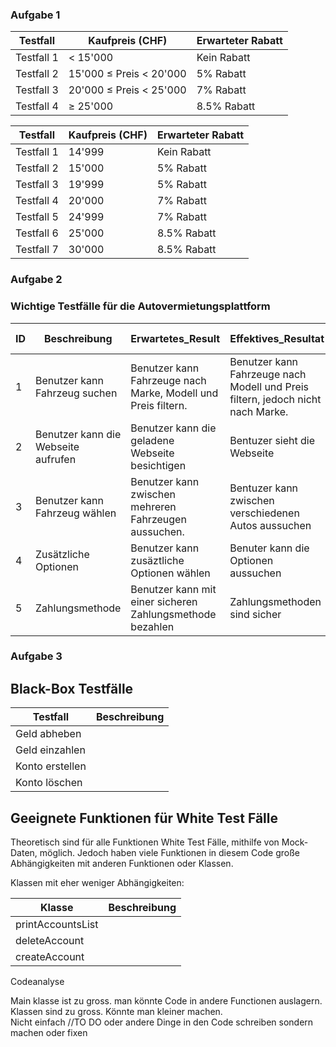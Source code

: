 ### Aufgabe 1

| Testfall   | Kaufpreis (CHF)             | Erwarteter Rabatt |
|------------|-----------------------------|-------------------|
| Testfall 1 | < 15'000                    | Kein Rabatt       |
| Testfall 2 | 15'000 ≤ Preis < 20'000     | 5% Rabatt         |
| Testfall 3 | 20'000 ≤ Preis < 25'000     | 7% Rabatt         |
| Testfall 4 | ≥ 25'000                    | 8.5% Rabatt       |

| Testfall   | Kaufpreis (CHF) | Erwarteter Rabatt |
|------------|------------------|-------------------|
| Testfall 1 | 14'999           | Kein Rabatt       |
| Testfall 2 | 15'000           | 5% Rabatt         |
| Testfall 3 | 19'999           | 5% Rabatt         |
| Testfall 4 | 20'000           | 7% Rabatt         |
| Testfall 5 | 24'999           | 7% Rabatt         |
| Testfall 6 | 25'000           | 8.5% Rabatt       |
| Testfall 7 | 30'000           | 8.5% Rabatt       |

### Aufgabe 2
### Wichtige Testfälle für die Autovermietungsplattform 

| ID         | Beschreibung                  | Erwartetes_Result | Effektives_Resultat| Status           | Mögliche Ursache  |
|------------|-------------------------------|-------------------   |--------------------|------------------|------------------ |
|     1      | Benutzer kann Fahrzeug suchen | Benutzer kann Fahrzeuge nach Marke, Modell und Preis filtern.      |  Benutzer kann Fahrzeuge nach Modell und Preis filtern, jedoch nicht nach Marke.          | false           | Filter wurde nicht gefunden       |
|     2      | Benutzer kann die Webseite aufrufen                      | Benutzer kann die geladene Webseite besichtigen         | Bentuzer sieht die Webseite      | true          | -      |
|     3      | Benutzer kann Fahrzeug wählen                      | Benutzer kann zwischen mehreren Fahrzeugen aussuchen.         | Bentuzer kann zwischen verschiedenen Autos aussuchen         | true         | -     |
|     4      | Zusätzliche Optionen                      | Benutzer kann zusäztliche Optionen wählen         | Benuter kann die Optionen aussuchen       | true           | -   |
|     5      | Zahlungsmethode                        | Benutzer kann mit einer sicheren Zahlungsmethode bezahlen        | Zahlungsmethoden sind sicher        | true         | -       |

### Aufgabe 3

## Black-Box Testfälle

| Testfall          | Beschreibung       |
|-------------------|--------------------|
| Geld abheben      |                    |
| Geld einzahlen    |                    |
| Konto erstellen   |                    |
| Konto löschen     |                    |

## Geeignete Funktionen für White Test Fälle

Theoretisch sind für alle Funktionen White Test Fälle, mithilfe von Mock-Daten, möglich. Jedoch haben viele Funktionen in diesem Code große Abhängigkeiten mit anderen Funktionen oder Klassen.  

Klassen mit eher weniger Abhängigkeiten:

| Klasse            | Beschreibung       |
|-------------------|--------------------|
| printAccountsList |                    |
| deleteAccount     |                    |
| createAccount     |                    |


Codeanalyse

Main klasse ist zu gross. man könnte Code in andere Functionen auslagern.   
Klassen sind zu gross. Könnte man kleiner machen.  
Nicht einfach //TO DO oder andere Dinge in den Code schreiben sondern machen oder fixen
